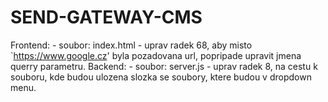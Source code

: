 # SEND-GATEWAY-CMS

Frontend: - soubor: index.html - uprav radek 68, aby misto `https://www.google.cz' byla pozadovana url, popripade upravit jmena querry parametru.
Backend: - soubor: server.js - uprav radek 8, na cestu k souboru, kde budou ulozena slozka se soubory, ktere budou v dropdown menu.
